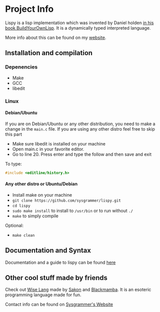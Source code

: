 
# Project Info

Lispy is a lisp implementation which was invented by Daniel holden [in his book BuildYourOwnLisp](http://buildyourownlisp.com/). It is a dynamically typed interpreted language.

More info about this can be found on my [website](https://sysgrammer.github.io/docs/lispy_docs.html).

## Installation and compilation

### Depenencies
- Make
- GCC
- libedit

### Linux

#### Debian/Ubuntu
If you are on Debian/Ubuntu or any other distribution, you need to make a change in the `main.c` file. If you are using any other distro feel free to skip this part

- Make sure libedit is installed on your machine
- Open main.c in your favorite editor.
- Go to line 20. Press enter and type the follow and then save and exit

To type:
```c
#include <editline/history.h>
```

#### Any other distro or Ubuntu/Debian
- Install make on your machine
- `git clone https://github.com/sysgrammer/lispy.git`
- `cd lispy`
- `sudo make install` to install to `/usr/bin` or to run without `./`
- `make` to simply compile

Optional:
- `make clean`

## Documentation and Syntax

Documentation and a guide to lispy can be found [here](https://sysgrammer.github.io/docs/lispy_docs.html)


## Other cool stuff made by friends

Check out [Wise Lang](https://github.com/Sakon13/wiselang) made by [Sakon](https://github.com/Sakon13) and [Blackmamba](https://github.com/BLA4KM4MBA).
It is an esoteric programming language made for fun.


Contact info can be found on [Sysgrammer's Website](https://sysgrammer.github.io/)

